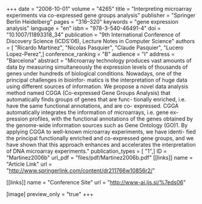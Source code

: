 +++
date = "2006-10-01"
volume = "4265"
title = "Interpreting microarray experiments via co-expressed gene groups analysis"
publisher = "Springer Berlin Heidelberg"
pages = "316–320"
keywords = "gene expression analysis"
language = "en"
isbn = "978-3-540-46491-4"
doi = "10.1007/11893318_34"
publication = "9th International Conference of Discovery Science (ICDS'06), Lecture Notes in Computer Science"
authors = [ "Ricardo Martinez", "Nicolas Pasquier", "Claude Pasquier", "Lucero Lopez-Perez",]
conference_ranking = "B"
audience = "I"
address = "Barcelona"
abstract = "Microarray technology produces vast amounts of data by measuring simultaneously the expression levels of thousands of genes under hundreds of biological conditions. Nowadays, one of the principal challenges in bioinfor- matics is the interpretation of huge data using different sources of information. We propose a novel data analysis method named CGGA (Co-expressed Gene Groups Analysis) that automatically finds groups of genes that are func- tionally enriched, i.e. have the same functional annotations, and are co- expressed. CGGA automatically integrates the information of microarrays, i.e. gene ex- pression profiles, with the functional annotations of the genes obtained by the genome-wide information sources such as Gene Ontology (GO)1. By applying CGGA to well-known microarray experiments, we have identi- fied the principal functionally enriched and co-expressed gene groups, and we have shown that this approach enhances and accelerates the interpretation of DNA microarray experiments."
publication_types = [ "1",]
ID = "Martinez2006b"
url_pdf = "files/pdf/Martinez2006b.pdf"
[[links]]
name = "Article Link"
url = "http://www.springerlink.com/content/dr211766w10856r2/"

[[links]]
name = "Conference Site"
url = "http://www-ai.ijs.si/%7eds06"

[image]
preview_only = "true"
+++
